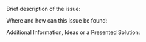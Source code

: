 Brief description of the issue:

Where and how can this issue be found: 

Additional Information, Ideas or a Presented Solution:
